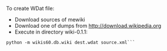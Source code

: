 To create WDat file:
  * Download sources of mewiki
  * Download one of dumps from http://download.wikipedia.org
  * Execute in directory wiki-0.1.1:
```
python -m wikis60.db.wiki dest.wdat source.xml```